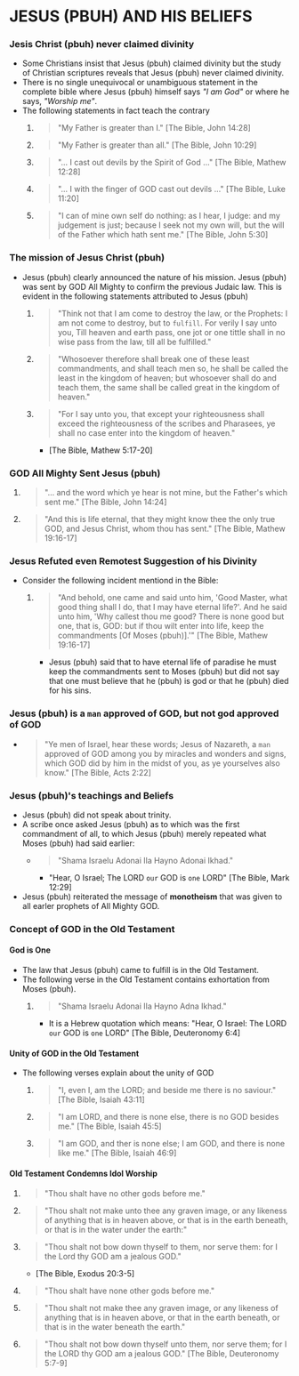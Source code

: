 # JESUS (PBUH) AND HIS BELIEFS
### Jesis Christ (pbuh) never claimed divinity
* Some Christians insist that Jesus (pbuh) claimed divinity but the study of Christian scriptures reveals that Jesus (pbuh) never claimed divinity.
* There is no single unequivocal or unambiguous statement in the complete bible where Jesus (pbuh) himself says *"I am God"* or where he says, *"Worship me"*.
* The following statements in fact teach the contrary
	1. > "My Father is greater than I." [The Bible, John 14:28]
	2. > "My Father is greater than all." [The Bible, John 10:29]
	3. > "... I cast out devils by the Spirit of God ..." [The Bible, Mathew 12:28]
	4. > "... I with the finger of GOD cast out devils ..." [The Bible, Luke 11:20]
	5. > "I can of mine own self do nothing: as I hear, I judge: and my judgement is just; because I seek not my own will, but the will of the Father which hath sent me." [The Bible, John 5:30]

### The mission of Jesus Christ (pbuh)
* Jesus (pbuh) clearly announced the nature of his mission. Jesus (pbuh) was sent by GOD All Mighty to confirm the previous Judaic law. This is evident in the following statements attributed to Jesus (pbuh)
	1. > "Think not that I am come to destroy the law, or the Prophets: I am not come to destroy, but to `fulfill`. For verily I say unto you, Till heaven and earth pass, one jot or one tittle shall in no wise pass from the law, till all be fulfilled."
	2. > "Whosoever therefore shall break one of these least commandments, and shall teach men so, he shall be called the least in the kingdom of heaven; but whosoever shall do and teach them, the same shall be called great in the kingdom of heaven."
	3. > "For I say unto you, that except your righteousness shall exceed the righteousness of the scribes and Pharasees, ye shall no case enter into the kingdom of heaven." 
	
		* [The Bible, Mathew 5:17-20]

### GOD All Mighty Sent Jesus (pbuh)
1. > "... and the word which ye hear is not mine, but the Father's which sent me." [The Bible, John 14:24]
2. > "And this is life eternal, that they might know thee the only true GOD, and Jesus Christ, whom thou has sent." [The Bible, Mathew 19:16-17]

### Jesus Refuted even Remotest Suggestion of his Divinity
* Consider the following incident mentiond in the Bible:
	1. > "And behold, one came and said unto him, 'Good Master, what good thing shall I do, that I may have eternal life?'. And he said unto him, 'Why callest thou me good? There is none good but one, that is, GOD: but if thou wilt enter into life, keep the commandments [Of Moses (pbuh)].'" [The Bible, Mathew 19:16-17]
		
		* Jesus (pbuh) said that to have eternal life of paradise he must keep the commandments sent to Moses (pbuh) but did not say that one must believe that he (pbuh) is god or that he (pbuh) died for his sins.
		
### Jesus (pbuh) is a **`man`** approved of GOD, but not god approved of GOD
* > "Ye men of Israel, hear these words; Jesus of Nazareth, a `man` approved of GOD among you by miracles and wonders and signs, which GOD did by him in the midst of you, as ye yourselves also know." [The Bible, Acts 2:22]

### Jesus (pbuh)'s teachings and Beliefs
* Jesus (pbuh) did not speak about trinity.
* A scribe once asked Jesus (pbuh) as to which was the first commandment of all, to which Jesus (pbuh) merely repeated what Moses (pbuh) had said earlier:
	* > "Shama Israelu Adonai Ila Hayno Adonai Ikhad."
	
		* "Hear, O Israel; The LORD `our` GOD is `one` LORD" [The Bible, Mark 12:29]
* Jesus (pbuh) reiterated the message of **monotheism** that was given to all  earler prophets of All Mighty GOD.

### Concept of GOD in the Old Testament
#### God is One
* The law that Jesus (pbuh) came to fulfill is in the Old Testament. 
* The following verse in the Old Testament contains exhortation from Moses (pbuh).
	1. > "Shama Israelu Adonai Ila Hayno Adna Ikhad."
		
		* It is a Hebrew quotation which means: "Hear, O Israel: The LORD `our` GOD is `one` LORD" [The Bible, Deuteronomy 6:4]
		
#### Unity of GOD in the Old Testament
* The following verses explain about the unity of GOD
	1. > "I, even I, am the LORD; and beside me there is no saviour." [The Bible, Isaiah 43:11]
	2. > "I am LORD, and there is none else, there is no GOD besides me." [The Bible, Isaiah 45:5]
	3. > "I am GOD, and ther is none else; I am GOD, and there is none like me." [The Bible, Isaiah 46:9]
	
#### Old Testament Condemns Idol Worship
1. > "Thou shalt have no other gods before me."
2. > "Thou shalt not make unto thee any graven image, or any likeness of anything that is in heaven above, or that is in the earth beneath, or that is in the water under the earth:"
3. > "Thou shalt not bow down thyself to them, nor serve them: for I the Lord thy GOD am a jealous GOD."
	
	* [The Bible, Exodus 20:3-5]
4. > "Thou shalt have none other gods before me."
5. > "Thou shalt not make thee any graven image, or any likeness of anything that is in heaven above, or that in the earth beneath, or that is in the water beneath the earth."
6. > "Thou shalt not bow down thyself unto them, nor serve them; for I the LORD thy GOD am a jealous GOD." [The Bible, Deuteronomy 5:7-9] 
	



